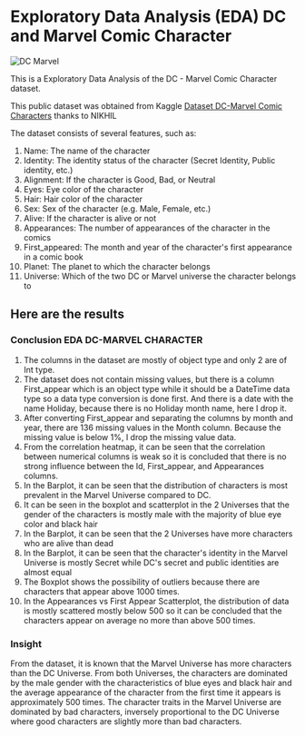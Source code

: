 # Exploratory Data Analysis (EDA) DC and Marvel Comic Character

![DC   Marvel](https://github.com/Rizal-A/EDA-DC_Marvel_Comic_Character/assets/117552819/a09b9bb6-0f6b-43e7-964d-43cf33b33281)

This is a Exploratory Data Analysis of the DC - Marvel Comic Character dataset.

This public dataset was obtained from Kaggle [Dataset DC-Marvel Comic Characters](https://www.kaggle.com/datasets/nikhil1e9/comic-characters)
thanks to NIKHIL 

The dataset consists of several features, such as:
1. Name: The name of the character
2. Identity: The identity status of the character (Secret Identity, Public identity, etc.)
3. Alignment: If the character is Good, Bad, or Neutral
4. Eyes: Eye color of the character
5. Hair: Hair color of the character
6. Sex: Sex of the character (e.g. Male, Female, etc.)
7. Alive: If the character is alive or not
8. Appearances: The number of appearances of the character in the comics
9. First_appeared: The month and year of the character's first appearance in a comic book
10. Planet: The planet to which the character belongs
11. Universe: Which of the two DC or Marvel universe the character belongs to

## Here are the results
### Conclusion EDA DC-MARVEL CHARACTER
1. The columns in the dataset are mostly of object type and only 2 are of Int type.
2. The dataset does not contain missing values, but there is a column First_appear which is an object type while it should be a DateTime data type so a data type conversion is done first. And there is a date with the name Holiday, because there is no Holiday month name, here I drop it.
3. After converting First_appear and separating the columns by month and year, there are 136 missing values in the Month column. Because the missing value is below 1%, I drop the missing value data.
4. From the correlation heatmap, it can be seen that the correlation between numerical columns is weak so it is concluded that there is no strong influence between the Id, First_appear, and Appearances columns.
5. In the Barplot, it can be seen that the distribution of characters is most prevalent in the Marvel Universe compared to DC.
6. It can be seen in the boxplot and scatterplot in the 2 Universes that the gender of the characters is mostly male with the majority of blue eye color and black hair
7. In the Barplot, it can be seen that the 2 Universes have more characters who are alive than dead
8. In the Barplot, it can be seen that the character's identity in the Marvel Universe is mostly Secret while DC's secret and public identities are almost equal
9. The Boxplot shows the possibility of outliers because there are characters that appear above 1000 times.
10. In the Appearances vs First Appear Scatterplot, the distribution of data is mostly scattered mostly below 500 so it can be concluded that the characters appear on average no more than above 500 times.

### Insight
From the dataset, it is known that the Marvel Universe has more characters than the DC Universe. From both Universes, the characters are dominated by the male gender with the characteristics of blue eyes and black hair and the average appearance of the character from the first time it appears is approximately 500 times. The character traits in the Marvel Universe are dominated by bad characters, inversely proportional to the DC Universe where good characters are slightly more than bad characters.
